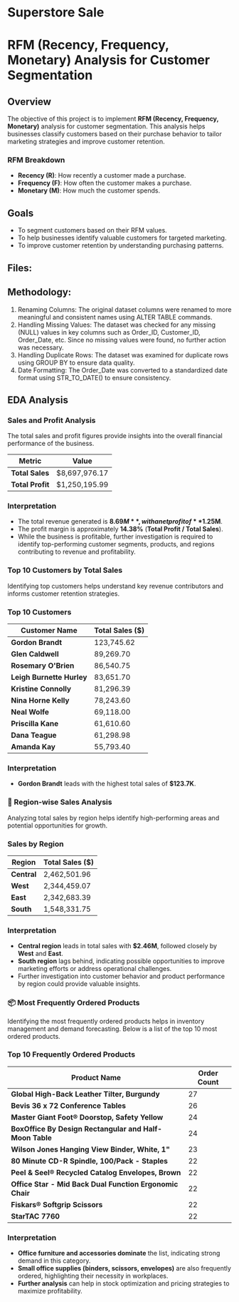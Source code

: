 # Superstore Sale
# RFM (Recency, Frequency, Monetary) Analysis for Customer Segmentation

## Overview
The objective of this project is to implement **RFM (Recency, Frequency, Monetary)** analysis for customer segmentation. This analysis helps businesses classify customers based on their purchase behavior to tailor marketing strategies and improve customer retention.

### RFM Breakdown
- **Recency (R)**: How recently a customer made a purchase.
- **Frequency (F)**: How often the customer makes a purchase.
- **Monetary (M)**: How much the customer spends.

## Goals
- To segment customers based on their RFM values.
- To help businesses identify valuable customers for targeted marketing.
- To improve customer retention by understanding purchasing patterns.

## Files:

## Methodology:
1. Renaming Columns: The original dataset columns were renamed to more meaningful and consistent names using ALTER TABLE commands.
2. Handling Missing Values: The dataset was checked for any missing (NULL) values in key columns such as Order_ID, Customer_ID, Order_Date, etc. Since no missing values were found, no further action was necessary.
3. Handling Duplicate Rows: The dataset was examined for duplicate rows using GROUP BY to ensure data quality.
4. Date Formatting: The Order_Date was converted to a standardized date format using STR_TO_DATE() to ensure consistency.

## EDA Analysis
### Sales and Profit Analysis
  
The total sales and profit figures provide insights into the overall financial performance of the business.

| Metric        | Value       |
|--------------|------------|
| **Total Sales**  | $8,697,976.17 |
| **Total Profit** | $1,250,195.99 |

### Interpretation  
- The total revenue generated is **$8.69M**, with a net profit of **$1.25M**.
- The profit margin is approximately **14.38%** (**Total Profit / Total Sales**).
- While the business is profitable, further investigation is required to identify top-performing customer segments, products, and regions contributing to revenue and profitability.

### Top 10 Customers by Total Sales   
Identifying top customers helps understand key revenue contributors and informs customer retention strategies.  

### Top 10 Customers  

| Customer Name           | Total Sales ($) |
|-------------------------|----------------|
| **Gordon Brandt**       | 123,745.62      |
| **Glen Caldwell**       | 89,269.70       |
| **Rosemary O'Brien**    | 86,540.75       |
| **Leigh Burnette Hurley** | 83,651.70    |
| **Kristine Connolly**   | 81,296.39       |
| **Nina Horne Kelly**    | 78,243.60       |
| **Neal Wolfe**          | 69,118.00       |
| **Priscilla Kane**      | 61,610.60       |
| **Dana Teague**         | 61,298.98       |
| **Amanda Kay**          | 55,793.40       |

### Interpretation  
- **Gordon Brandt** leads with the highest total sales of **$123.7K**.  

### 🏢 Region-wise Sales Analysis  
  
Analyzing total sales by region helps identify high-performing areas and potential opportunities for growth.  

### Sales by Region  

| Region   | Total Sales ($) |
|----------|----------------|
| **Central** | 2,462,501.96 |
| **West**    | 2,344,459.07 |
| **East**    | 2,342,683.39 |
| **South**   | 1,548,331.75 |

### Interpretation  
- **Central region** leads in total sales with **$2.46M**, followed closely by **West** and **East**.  
- **South region** lags behind, indicating possible opportunities to improve marketing efforts or address operational challenges.  
- Further investigation into customer behavior and product performance by region could provide valuable insights.

### 📦 Most Frequently Ordered Products  
  
Identifying the most frequently ordered products helps in inventory management and demand forecasting. Below is a list of the top 10 most ordered products.  

### Top 10 Frequently Ordered Products  

| Product Name | Order Count |
|-------------|-------------|
| **Global High-Back Leather Tilter, Burgundy** | 27 |
| **Bevis 36 x 72 Conference Tables** | 26 |
| **Master Giant Foot® Doorstop, Safety Yellow** | 24 |
| **BoxOffice By Design Rectangular and Half-Moon Table** | 24 |
| **Wilson Jones Hanging View Binder, White, 1"** | 23 |
| **80 Minute CD-R Spindle, 100/Pack - Staples** | 22 |
| **Peel & Seel® Recycled Catalog Envelopes, Brown** | 22 |
| **Office Star - Mid Back Dual Function Ergonomic Chair** | 22 |
| **Fiskars® Softgrip Scissors** | 22 |
| **StarTAC 7760** | 22 |

### Interpretation  
- **Office furniture and accessories dominate** the list, indicating strong demand in this category.  
- **Small office supplies (binders, scissors, envelopes)** are also frequently ordered, highlighting their necessity in workplaces.  
- **Further analysis** can help in stock optimization and pricing strategies to maximize profitability.  







